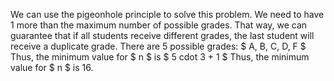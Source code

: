 We can use the pigeonhole principle to solve this problem. 
We need to have 1 more than the maximum number of possible grades. 
That way, we can guarantee that if all students receive different grades, the last student will receive a duplicate grade. 
There are 5 possible grades: $ A, B, C, D, F $ 
Thus, the minimum value for $ n $ is $ 5 cdot 3 + 1 $ 
Thus, the minimum value for $ n $ is 16.
